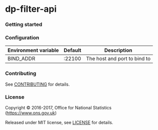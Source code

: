 dp-filter-api
================


### Getting started

### Configuration

| Environment variable | Default  | Description
| -------------------- | -------  | -----------
| BIND_ADDR            | :22100   | The host and port to bind to

### Contributing

See [CONTRIBUTING](CONTRIBUTING.md) for details.

### License

Copyright © 2016-2017, Office for National Statistics (https://www.ons.gov.uk)

Released under MIT license, see [LICENSE](LICENSE.md) for details.
